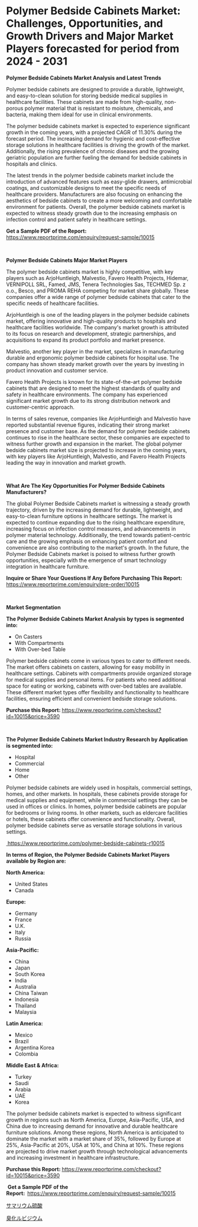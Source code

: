<p><h1>Polymer Bedside Cabinets Market: Challenges, Opportunities, and Growth Drivers and Major Market Players forecasted for period from 2024 - 2031</h1></p><p><strong>Polymer Bedside Cabinets Market Analysis and Latest Trends</strong></p>
<p><p>Polymer bedside cabinets are designed to provide a durable, lightweight, and easy-to-clean solution for storing bedside medical supplies in healthcare facilities. These cabinets are made from high-quality, non-porous polymer material that is resistant to moisture, chemicals, and bacteria, making them ideal for use in clinical environments.</p><p>The polymer bedside cabinets market is expected to experience significant growth in the coming years, with a projected CAGR of 11.30% during the forecast period. The increasing demand for hygienic and cost-effective storage solutions in healthcare facilities is driving the growth of the market. Additionally, the rising prevalence of chronic diseases and the growing geriatric population are further fueling the demand for bedside cabinets in hospitals and clinics.</p><p>The latest trends in the polymer bedside cabinets market include the introduction of advanced features such as easy-glide drawers, antimicrobial coatings, and customizable designs to meet the specific needs of healthcare providers. Manufacturers are also focusing on enhancing the aesthetics of bedside cabinets to create a more welcoming and comfortable environment for patients. Overall, the polymer bedside cabinets market is expected to witness steady growth due to the increasing emphasis on infection control and patient safety in healthcare settings.</p></p>
<p><strong>Get a Sample PDF of the Report:&nbsp;</strong> <a href="https://www.reportprime.com/enquiry/request-sample/10015">https://www.reportprime.com/enquiry/request-sample/10015</a></p>
<p>&nbsp;</p>
<p><strong>Polymer Bedside Cabinets Major Market Players</strong></p>
<p><p>The polymer bedside cabinets market is highly competitive, with key players such as ArjoHuntleigh, Malvestio, Favero Health Projects, Hidemar, VERNIPOLL SRL, Famed, JMS, Tenera Technologies Sas, TECHMED Sp. z o.o., Besco, and PROMA REHA competing for market share globally. These companies offer a wide range of polymer bedside cabinets that cater to the specific needs of healthcare facilities.</p><p>ArjoHuntleigh is one of the leading players in the polymer bedside cabinets market, offering innovative and high-quality products to hospitals and healthcare facilities worldwide. The company's market growth is attributed to its focus on research and development, strategic partnerships, and acquisitions to expand its product portfolio and market presence.</p><p>Malvestio, another key player in the market, specializes in manufacturing durable and ergonomic polymer bedside cabinets for hospital use. The company has shown steady market growth over the years by investing in product innovation and customer service.</p><p>Favero Health Projects is known for its state-of-the-art polymer bedside cabinets that are designed to meet the highest standards of quality and safety in healthcare environments. The company has experienced significant market growth due to its strong distribution network and customer-centric approach.</p><p>In terms of sales revenue, companies like ArjoHuntleigh and Malvestio have reported substantial revenue figures, indicating their strong market presence and customer base. As the demand for polymer bedside cabinets continues to rise in the healthcare sector, these companies are expected to witness further growth and expansion in the market. The global polymer bedside cabinets market size is projected to increase in the coming years, with key players like ArjoHuntleigh, Malvestio, and Favero Health Projects leading the way in innovation and market growth.</p></p>
<p>&nbsp;</p>
<p><strong>What Are The Key Opportunities For Polymer Bedside Cabinets Manufacturers?</strong></p>
<p><p>The global Polymer Bedside Cabinets market is witnessing a steady growth trajectory, driven by the increasing demand for durable, lightweight, and easy-to-clean furniture options in healthcare settings. The market is expected to continue expanding due to the rising healthcare expenditure, increasing focus on infection control measures, and advancements in polymer material technology. Additionally, the trend towards patient-centric care and the growing emphasis on enhancing patient comfort and convenience are also contributing to the market's growth. In the future, the Polymer Bedside Cabinets market is poised to witness further growth opportunities, especially with the emergence of smart technology integration in healthcare furniture.</p></p>
<p><strong>Inquire or Share Your Questions If Any Before Purchasing This Report:</strong> <a href="https://www.reportprime.com/enquiry/pre-order/10015">https://www.reportprime.com/enquiry/pre-order/10015</a></p>
<p>&nbsp;</p>
<p><strong>Market Segmentation</strong></p>
<p><strong>The Polymer Bedside Cabinets Market Analysis by types is segmented into:</strong></p>
<p><ul><li>On Casters</li><li>With Compartments</li><li>With Over-bed Table</li></ul></p>
<p><p>Polymer bedside cabinets come in various types to cater to different needs. The market offers cabinets on casters, allowing for easy mobility in healthcare settings. Cabinets with compartments provide organized storage for medical supplies and personal items. For patients who need additional space for eating or working, cabinets with over-bed tables are available. These different market types offer flexibility and functionality to healthcare facilities, ensuring efficient and convenient bedside storage solutions.</p></p>
<p><strong>Purchase this Report:&nbsp;</strong><a href="https://www.reportprime.com/checkout?id=10015&price=3590">https://www.reportprime.com/checkout?id=10015&price=3590</a></p>
<p>&nbsp;</p>
<p><strong>The Polymer Bedside Cabinets Market Industry Research by Application is segmented into:</strong></p>
<p><ul><li>Hospital</li><li>Commercial</li><li>Home</li><li>Other</li></ul></p>
<p><p>Polymer bedside cabinets are widely used in hospitals, commercial settings, homes, and other markets. In hospitals, these cabinets provide storage for medical supplies and equipment, while in commercial settings they can be used in offices or clinics. In homes, polymer bedside cabinets are popular for bedrooms or living rooms. In other markets, such as eldercare facilities or hotels, these cabinets offer convenience and functionality. Overall, polymer bedside cabinets serve as versatile storage solutions in various settings.</p></p>
<p><a href="https://www.reportprime.com/polymer-bedside-cabinets-r10015">&nbsp;https://www.reportprime.com/polymer-bedside-cabinets-r10015</a></p>
<p><strong>In terms of Region, the Polymer Bedside Cabinets Market Players available by Region are:</strong></p>
<p>
    <p> <strong> North America: </strong>
        <ul>
            <li>United States</li>
            <li>Canada</li>
        </ul>
        </p> 
    <p> <strong> Europe: </strong>
        <ul>
            <li>Germany</li>
            <li>France</li>
            <li>U.K.</li>
            <li>Italy</li>
            <li>Russia</li>
        </ul>
        </p> 
    <p> <strong> Asia-Pacific: </strong>
        <ul>
            <li>China</li>
            <li>Japan</li>
            <li>South Korea</li>
            <li>India</li>
            <li>Australia</li>
            <li>China Taiwan</li>
            <li>Indonesia</li>
            <li>Thailand</li>
            <li>Malaysia</li>
        </ul>
        </p> 
    <p> <strong> Latin America: </strong>
        <ul>
            <li>Mexico</li>
            <li>Brazil</li>
            <li>Argentina Korea</li>
            <li>Colombia</li>
        </ul>
        </p> 
    <p> <strong> Middle East & Africa: </strong>
        <ul>
            <li>Turkey</li>
            <li>Saudi</li>
            <li>Arabia</li>
            <li>UAE</li>
            <li>Korea</li>
        </ul>
    </p>
    </p>
<p><p>The polymer bedside cabinets market is expected to witness significant growth in regions such as North America, Europe, Asia-Pacific, USA, and China due to increasing demand for innovative and durable healthcare furniture solutions. Among these regions, North America is anticipated to dominate the market with a market share of 35%, followed by Europe at 25%, Asia-Pacific at 20%, USA at 10%, and China at 10%. These regions are projected to drive market growth through technological advancements and increasing investment in healthcare infrastructure.</p></p>
<p><strong>Purchase this Report: </strong><a href="https://www.reportprime.com/checkout?id=10015&price=3590">https://www.reportprime.com/checkout?id=10015&price=3590</a></p>
<p>&nbsp;<strong>Get a Sample PDF of the Report:&nbsp;&nbsp;</strong><a href="https://www.reportprime.com/enquiry/request-sample/10015">https://www.reportprime.com/enquiry/request-sample/10015</a></p>
<p><strong></strong></p>
<p><p><a href="https://medium.com/@candiceveum_27405/%E3%82%B5%E3%83%9E%E3%83%AA%E3%82%A6%E3%83%A0%E7%A1%AB%E9%85%B8%E5%A1%A9%E5%B8%82%E5%A0%B4%E3%81%AE%E8%A6%8F%E6%A8%A1%E3%81%AF-%E4%B8%96%E7%95%8C%E3%81%AE%E7%94%A3%E6%A5%AD%E3%81%AB%E3%81%8A%E3%81%91%E3%82%8B%E6%9C%80%E9%81%A9%E3%81%AA%E3%83%9E%E3%83%BC%E3%82%B1%E3%83%86%E3%82%A3%E3%83%B3%E3%82%B0%E3%83%81%E3%83%A3%E3%83%8D%E3%83%AB%E3%82%92%E7%A4%BA%E3%81%97%E3%81%A6%E3%81%84%E3%81%BE%E3%81%99-e6fd3815c9c8">サマリウム硫酸</a></p><p><a href="https://medium.com/@idellamante2023/%E3%83%AB%E3%83%93%E3%82%B8%E3%82%A6%E3%83%A0%E8%87%AD%E5%8C%96%E7%89%A9%E5%B8%82%E5%A0%B4%E5%88%86%E6%9E%90-%E3%81%9D%E3%81%AEcagr-%E5%B8%82%E5%A0%B4%E3%82%BB%E3%82%B0%E3%83%A1%E3%83%B3%E3%83%86%E3%83%BC%E3%82%B7%E3%83%A7%E3%83%B3-%E3%81%8A%E3%82%88%E3%81%B3%E3%82%B0%E3%83%AD%E3%83%BC%E3%83%90%E3%83%AB%E7%94%A3%E6%A5%AD%E6%A6%82%E8%A6%81-28d010a900e5">臭化ルビジウム</a></p></p>